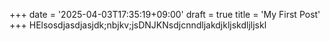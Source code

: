 +++
date = '2025-04-03T17:35:19+09:00'
draft = true
title = 'My First Post'
+++
HElsosdjasdjasjdk;nbjkv;jsDNJKNsdjcnndljakdjkljskdljljskl
